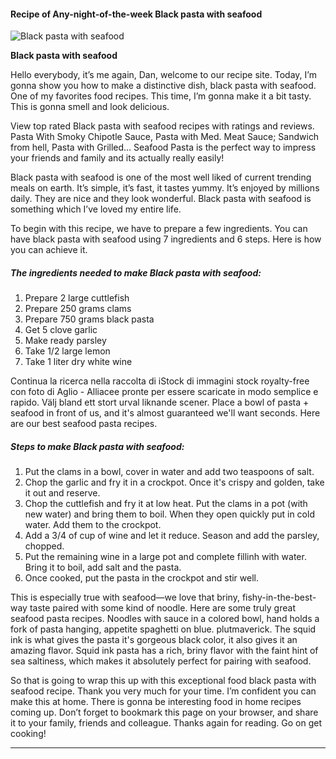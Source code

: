             

#### Recipe of Any-night-of-the-week Black pasta with seafood

![Black pasta with seafood](https://img-global.cpcdn.com/recipes/5364260365926400/751x532cq70/black-pasta-with-seafood-recipe-main-photo.jpg)

**Black pasta with seafood**

Hello everybody, it’s me again, Dan, welcome to our recipe site. Today, I’m gonna show you how to make a distinctive dish, black pasta with seafood. One of my favorites food recipes. This time, I’m gonna make it a bit tasty. This is gonna smell and look delicious.

View top rated Black pasta with seafood recipes with ratings and reviews. Pasta With Smoky Chipotle Sauce, Pasta with Med. Meat Sauce; Sandwich from hell, Pasta with Grilled… Seafood Pasta is the perfect way to impress your friends and family and its actually really easily!

Black pasta with seafood is one of the most well liked of current trending meals on earth. It’s simple, it’s fast, it tastes yummy. It’s enjoyed by millions daily. They are nice and they look wonderful. Black pasta with seafood is something which I’ve loved my entire life.

To begin with this recipe, we have to prepare a few ingredients. You can have black pasta with seafood using 7 ingredients and 6 steps. Here is how you can achieve it.

##### The ingredients needed to make Black pasta with seafood:

1.  Prepare 2 large cuttlefish
2.  Prepare 250 grams clams
3.  Prepare 750 grams black pasta
4.  Get 5 clove garlic
5.  Make ready parsley
6.  Take 1/2 large lemon
7.  Take 1 liter dry white wine

Continua la ricerca nella raccolta di iStock di immagini stock royalty-free con foto di Aglio - Alliacee pronte per essere scaricate in modo semplice e rapido. Välj bland ett stort urval liknande scener. Place a bowl of pasta + seafood in front of us, and it's almost guaranteed we'll want seconds. Here are our best seafood pasta recipes.

##### Steps to make Black pasta with seafood:

1.  Put the clams in a bowl, cover in water and add two teaspoons of salt.
2.  Chop the garlic and fry it in a crockpot. Once it's crispy and golden, take it out and reserve.
3.  Chop the cuttlefish and fry it at low heat. Put the clams in a pot (with new water) and bring them to boil. When they open quickly put in cold water. Add them to the crockpot.
4.  Add a 3/4 of cup of wine and let it reduce. Season and add the parsley, chopped.
5.  Put the remaining wine in a large pot and complete fillinh with water. Bring it to boil, add salt and the pasta.
6.  Once cooked, put the pasta in the crockpot and stir well.

This is especially true with seafood—we love that briny, fishy-in-the-best-way taste paired with some kind of noodle. Here are some truly great seafood pasta recipes. Noodles with sauce in a colored bowl, hand holds a fork of pasta hanging, appetite spaghetti on blue. plutmaverick. The squid ink is what gives the pasta it's gorgeous black color, it also gives it an amazing flavor. Squid ink pasta has a rich, briny flavor with the faint hint of sea saltiness, which makes it absolutely perfect for pairing with seafood.

So that is going to wrap this up with this exceptional food black pasta with seafood recipe. Thank you very much for your time. I’m confident you can make this at home. There is gonna be interesting food in home recipes coming up. Don’t forget to bookmark this page on your browser, and share it to your family, friends and colleague. Thanks again for reading. Go on get cooking!

* * *